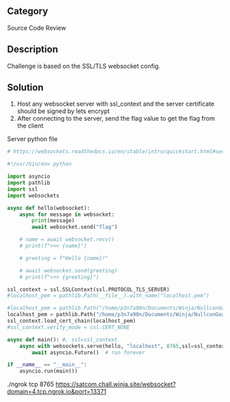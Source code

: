 ## Category
Source Code Review

## Description
Challenge is based on the SSL/TLS websocket config.

## Solution
1. Host any websocket server with ssl_context and the server certificate should be signed by lets encrypt
2. After connecting to the server, send the flag value to get the flag from the client

Server python file
```python
# https://websockets.readthedocs.io/en/stable/intro/quickstart.html#secure-server-example

#!/usr/bin/env python

import asyncio
import pathlib
import ssl
import websockets

async def hello(websocket):
    async for message in websocket:
        print(message)
        await websocket.send("flag")

    # name = await websocket.recv()
    # print(f"<<< {name}")

    # greeting = f"Hello {name}!"

    # await websocket.send(greeting)
    # print(f">>> {greeting}")

ssl_context = ssl.SSLContext(ssl.PROTOCOL_TLS_SERVER)
#localhost_pem = pathlib.Path(__file__).with_name("localhost.pem")

#localhost_pem = pathlib.Path("/home/p3n7a90n/Documents/Winja/NullconGoa2022/TestFiles/01ce-115-99-221-128.ngrok.io/server_cert.pem")
localhost_pem = pathlib.Path("/home/p3n7a90n/Documents/Winja/NullconGoa2022/TestFiles/selfSigned/self_signed.pem")
ssl_context.load_cert_chain(localhost_pem)
#ssl_context.verify_mode = ssl.CERT_NONE

async def main(): #, ssl=ssl_context
    async with websockets.serve(hello, "localhost", 8765,ssl=ssl_context):
        await asyncio.Future()  # run forever

if __name__ == "__main__":
    asyncio.run(main())

```
./ngrok tcp 8765
https://satcom.chall.winja.site/websocket?domain=4.tcp.ngrok.io&port=13371
